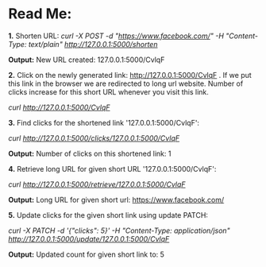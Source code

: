 # Read Me: 

**1.** Shorten URL: *curl -X POST -d "https://www.facebook.com/" -H "Content-Type: text/plain" http://127.0.0.1:5000/shorten*

**Output:** New URL created: 127.0.0.1:5000/CvlqF

**2.** Click on the newly generated link: http://127.0.0.1:5000/CvlqF . If we put this link in the browser we are redirected to long url website. Number of clicks increase for this short URL whenever you visit this link.

*curl http://127.0.0.1:5000/CvlqF*                            

<!-- **Output:** <!DOCTYPE HTML PUBLIC "-//W3C//DTD HTML 3.2 Final//EN">
<title>Redirecting...</title>
<h1>Redirecting...</h1>
<p>You should be redirected automatically to target URL: <a href="https://www.facebook.com/">https://www.facebook.com/</a>. If not click the link. -->

**3.** Find clicks for the shortened link '127.0.0.1:5000/CvlqF': 

*curl http://127.0.0.1:5000/clicks/127.0.0.1:5000/CvlqF*       

**Output:** Number of clicks on this shortened link: 1

**4.** Retrieve long URL for given short URL '127.0.0.1:5000/CvlqF':

*curl http://127.0.0.1:5000/retrieve/127.0.0.1:5000/CvlqF*     

**Output:** Long URL for given short url: https://www.facebook.com/

**5.** Update clicks for the given short link using update PATCH:

*curl -X PATCH -d '{"clicks": 5}' -H "Content-Type: application/json" http://127.0.0.1:5000/update/127.0.0.1:5000/CvlqF*

**Output:** Updated count for given short link to: 5
